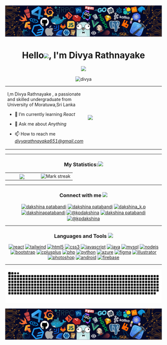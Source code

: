 ![Github Banner](https://github.com/Jaydeep-Yadav/Jaydeep-Yadav/blob/main/banner.png)

<h1 align="center">Hello<img src="https://media.giphy.com/media/hvRJCLFzcasrR4ia7z/giphy.gif" width="30">, I'm Divya Rathnayake </h1>
<p align="center">
  <a href="https://github.com/fairyland0926"><img src="https://readme-typing-svg.herokuapp.com/?lines=Skilled%20Undergraduate;Web%20Developer;UI/UX%20Designer;Always%20Learning%20New%20Tech&font=Pacifico&center=true&width=650&height=120&color=9b5de5&vCenter=true&size=45%22"></a>
</p>

<p align="center"> <img src="https://komarev.com/ghpvc/?username=divyarathnayake&label=Profile%20views&color=0e75b6&style=flat" alt="divya" /> </p>

<table align="center">
<tr border="none">
<td width="50%" align="left">
<p>I,m Divya Rathnayake , a passionate and skilled undergraduate from University of Moratuwa,Sri Lanka</p>

- 🌱 I’m currently learning *React*

- 💬 Ask me about *Anything*

- 📫 How to reach me *divyarathnayaka651@gmail.com*

  </td>
<td width="50%" align="center">
<picture> <img align="right" src="https://mir-s3-cdn-cf.behance.net/project_modules/disp/601014116770475.6068beff4640a.gif" width = 400px></picture>  
  </td>
</tr>
</table>

---

<!-----Statistics------>

<h3 align="center">My Statistics:<img src="https://media.giphy.com/media/iY8CRBdQXODJSCERIr/giphy.gif" width="30px"></h3>
<p align="center">
<table align="center">
<tr border="none">
<td width="50%" align="center">
  
  <img  align="center"  src="https://github-readme-stats.vercel.app/api/top-langs/?username=DivyaRathnayake&layout=compact&theme=dark&langs_count=10&exclude_repo=kasweb" />
  
  
</td>
<td width="50%" align="center">
<img  title="🔥 Get streak stats for your profile at git.io/streak-stats" alt="Mark streak" src="https://github-readme-streak-stats.herokuapp.com/?user=DivyaRathnayake&theme=dark&hide_border=false" /> 
  </td>
</tr>
</table>

---

<!-----Social Accounts------>

<h3 align="center">
  Connect with me 
  <img src="https://emojis.slackmojis.com/emojis/images/1531849430/4246/blob-sunglasses.gif?1531849430" width="30"/>
</h3>

<p align="center">
  <a href="https://www.linkedin.com/in/divya-rathnayake/" target="blank">
    <img align="center" src="https://user-images.githubusercontent.com/88904952/234979284-68c11d7f-1acc-4f0c-ac78-044e1037d7b0.png" alt="dakshina patabandi" width="50" height="50" /></a>
  <a href="https://www.facebook.com/dakshina.patabandi" target="blank">
    <img align="center" src="https://raw.githubusercontent.com/rahuldkjain/github-profile-readme-generator/master/src/images/icons/Social/facebook.svg" alt="dakshina patabandi" width="50" height="50" /></a>
  <a href="https://www.instagram.com/dakshina_k.p" target="blank">
    <img align="center" src="https://github.com/Scar1109/skill-icons/blob/main/icons/Instagram.svg" alt="dakshina_k.p" width="50" height="50" /></a>
  <a href="https://dribbble.com/DakshinaPatabandi" target="blank">
    <img align="center" src="https://raw.githubusercontent.com/rahuldkjain/github-profile-readme-generator/master/src/images/icons/Social/dribbble.svg" alt="dakshinapatabandi" width="50" height="50" /></a>
  <a href="https://medium.com/@kpdakshina" target="blank">
    <img align="center" src="https://raw.githubusercontent.com/rahuldkjain/github-profile-readme-generator/master/src/images/icons/Social/medium.svg" alt="@kpdakshina" width="50" height="50" /></a>
  <a href="https://www.youtube.com/c/DakshinaPatabandi" target="blank">
    <img align="center" src="https://raw.githubusercontent.com/rahuldkjain/github-profile-readme-generator/master/src/images/icons/Social/youtube.svg" alt="dakshina patabandi" width="50" height="50" /></a>
  <a href="https://www.hackerrank.com/@kpdakshina" target="blank">
    <img align="center" src="https://raw.githubusercontent.com/rahuldkjain/github-profile-readme-generator/master/src/images/icons/Social/hackerrank.svg" alt="@kpdakshina" width="50" height="50" /></a>
</p>

---

<!-----Languages and Tools------>
<h3 align="center">
  Languages and Tools 
  <img src="https://media2.giphy.com/media/QssGEmpkyEOhBCb7e1/giphy.gif?cid=ecf05e47a0n3gi1bfqntqmob8g9aid1oyj2wr3ds3mg700bl&rid=giphy.gif" width="32px"/>
</h3>

<p align="center">
  <a href="https://reactjs.org/" target="_blank" rel="noreferrer">
    <img src="https://github.com/Scar1109/skill-icons/blob/main/icons/React-Dark.svg" alt="react" width="50" height="50"/></a>
  <a href="https://tailwindcss.com/" target="_blank" rel="noreferrer">
    <img src="https://github.com/Scar1109/skill-icons/blob/main/icons/TailwindCSS-Dark.svg" alt="tailwind" width="50" height="50"/></a>
  <a href="https://www.w3.org/html/" target="_blank" rel="noreferrer">
    <img src="https://github.com/Scar1109/skill-icons/blob/main/icons/HTML.svg" alt="html5" width="50" height="50"/></a>
  <a href="https://www.w3schools.com/css/" target="_blank" rel="noreferrer">
    <img src="https://github.com/Scar1109/skill-icons/blob/main/icons/CSS.svg" alt="css3" width="50" height="50"/></a>
  <a href="https://developer.mozilla.org/en-US/docs/Web/JavaScript" target="_blank" rel="noreferrer">
    <img src="https://github.com/Scar1109/skill-icons/blob/main/icons/JavaScript.svg" alt="javascript" width="50" height="50"/></a>
  <a href="https://www.java.com" target="_blank" rel="noreferrer">
    <img src="https://github.com/Scar1109/skill-icons/blob/main/icons/Java-Dark.svg" alt="java" width="50" height="50"/></a>
  <a href="https://www.mysql.com/" target="_blank" rel="noreferrer">
    <img src="https://github.com/Scar1109/skill-icons/blob/main/icons/MySQL-Dark.svg" alt="mysql" width="50" height="50"/></a>
  <a href="https://nodejs.org" target="_blank" rel="noreferrer">
    <img src="https://github.com/Scar1109/skill-icons/blob/main/icons/NodeJS-Dark.svg" alt="nodejs" width="50" height="50"/></a>
  <a href="https://getbootstrap.com" target="_blank" rel="noreferrer">
    <img src="https://github.com/Scar1109/skill-icons/blob/main/icons/Bootstrap.svg" alt="bootstrap" width="50" height="50"/></a>
  <a href="https://www.w3schools.com/cpp/" target="_blank" rel="noreferrer">
    <img src="https://github.com/Scar1109/skill-icons/blob/main/icons/CPP.svg" alt="cplusplus" width="50" height="50"/></a>
  <a href="https://www.php.net" target="_blank" rel="noreferrer">
    <img src="https://github.com/Scar1109/skill-icons/blob/main/icons/PHP-Dark.svg" alt="php" width="50" height="50"/></a>
  <a href="https://www.python.org" target="_blank" rel="noreferrer">
    <img src="https://github.com/Scar1109/skill-icons/blob/main/icons/Python-Dark.svg" alt="python" width="50" height="50"/></a>
  <a href="https://azure.microsoft.com/en-in/" target="_blank" rel="noreferrer">
    <img src="https://github.com/Scar1109/skill-icons/blob/main/icons/Azure-Dark.svg" alt="azure" width="50" height="50"/></a>
  <a href="https://www.figma.com/" target="_blank" rel="noreferrer">
    <img src="https://github.com/Scar1109/skill-icons/blob/main/icons/Figma-Dark.svg" alt="figma" width="50" height="50"/></a>
  <a href="https://www.adobe.com/in/products/illustrator.html" target="_blank" rel="noreferrer">
    <img src="https://github.com/Scar1109/skill-icons/blob/main/icons/Illustrator.svg" alt="illustrator" width="50" height="50"/></a>
  <a href="https://www.photoshop.com/en" target="_blank" rel="noreferrer">
    <img src="https://github.com/Scar1109/skill-icons/blob/main/icons/Photoshop.svg" alt="photoshop" width="50" height="50"/></a>
  <a href="https://developer.android.com" target="_blank" rel="noreferrer">
    <img src="https://github.com/Scar1109/skill-icons/blob/main/icons/AndroidStudio-Dark.svg" alt="android" width="50" height="50"/></a>
  <a href="https://firebase.google.com/" target="_blank" rel="noreferrer">
    <img src="https://github.com/Scar1109/skill-icons/blob/main/icons/Firebase-Dark.svg" alt="firebase" width="50" height="50"/></a>
</p>

---

<!--snake-->

<div align="center">
    <picture align="center">
      <source media="(prefers-color-scheme: dark)" srcset="https://github.com/TekyaygilFethi/TekyaygilFethi/blob/output/github-contribution-grid-snake.svg">
      <source media="(prefers-color-scheme: light)" srcset="https://raw.githubusercontent.com/Niefee/niefee/master/assets/github-contribution-grid-snake.svg">
      <img alt="github contribution grid snake animation" src="https://raw.githubusercontent.com/Niefee/niefee/master/assets/github-contribution-grid-snake.svg">
    </picture>
</div>

<!--Below image-->
![Github Banner](https://github.com/Jaydeep-Yadav/Jaydeep-Yadav/blob/main/banner.png)
